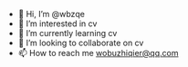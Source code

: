 - 👋 Hi, I’m @wbzqe
- 👀 I’m interested in cv
- 🌱 I’m currently learning cv
- 💞️ I’m looking to collaborate on cv
- 📫 How to reach me wobuzhiqier@qq.com

<!---
wbzqe/wbzqe is a ✨ special ✨ repository because its `README.md` (this file) appears on your GitHub profile.
You can click the Preview link to take a look at your changes.
--->
